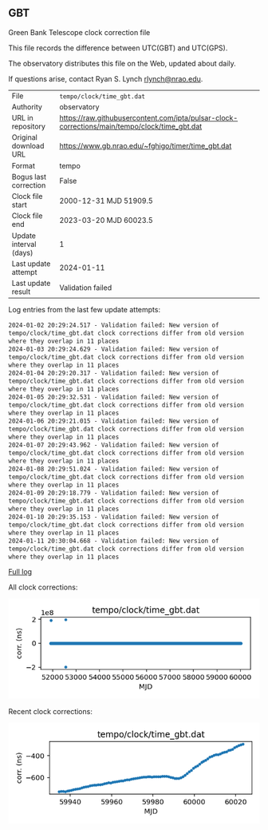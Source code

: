 
## GBT

Green Bank Telescope clock correction file

This file records the difference between UTC(GBT) and UTC(GPS).

The observatory distributes this file on the Web, updated about daily.

If questions arise, contact Ryan S. Lynch <rlynch@nrao.edu>.

|     |     |
|:--- |:--- |
| File | `tempo/clock/time_gbt.dat` |
| Authority | observatory |
| URL in repository | <https://raw.githubusercontent.com/ipta/pulsar-clock-corrections/main/tempo/clock/time_gbt.dat> |
| Original download URL | <https://www.gb.nrao.edu/~fghigo/timer/time_gbt.dat> |
| Format | tempo |
| Bogus last correction | False |
| Clock file start | 2000-12-31 MJD 51909.5 |
| Clock file end | 2023-03-20 MJD 60023.5 |
| Update interval (days) | 1 |
| Last update attempt | 2024-01-11 |
| Last update result | Validation failed |

Log entries from the last few update attempts:
```
2024-01-02 20:29:24.517 - Validation failed: New version of tempo/clock/time_gbt.dat clock corrections differ from old version where they overlap in 11 places
2024-01-03 20:29:24.629 - Validation failed: New version of tempo/clock/time_gbt.dat clock corrections differ from old version where they overlap in 11 places
2024-01-04 20:29:20.317 - Validation failed: New version of tempo/clock/time_gbt.dat clock corrections differ from old version where they overlap in 11 places
2024-01-05 20:29:32.531 - Validation failed: New version of tempo/clock/time_gbt.dat clock corrections differ from old version where they overlap in 11 places
2024-01-06 20:29:21.015 - Validation failed: New version of tempo/clock/time_gbt.dat clock corrections differ from old version where they overlap in 11 places
2024-01-07 20:29:43.962 - Validation failed: New version of tempo/clock/time_gbt.dat clock corrections differ from old version where they overlap in 11 places
2024-01-08 20:29:51.024 - Validation failed: New version of tempo/clock/time_gbt.dat clock corrections differ from old version where they overlap in 11 places
2024-01-09 20:29:18.779 - Validation failed: New version of tempo/clock/time_gbt.dat clock corrections differ from old version where they overlap in 11 places
2024-01-10 20:29:35.153 - Validation failed: New version of tempo/clock/time_gbt.dat clock corrections differ from old version where they overlap in 11 places
2024-01-11 20:30:04.668 - Validation failed: New version of tempo/clock/time_gbt.dat clock corrections differ from old version where they overlap in 11 places
```
[Full log](https://raw.githubusercontent.com/ipta/pulsar-clock-corrections/main/log/tempo/clock/time_gbt.dat.log)


All clock corrections:

![plot of all clock corrections](time_gbt.dat.png "All corrections")

Recent clock corrections:

![plot of recent clock corrections](time_gbt.dat.short.png "Recent corrections")

